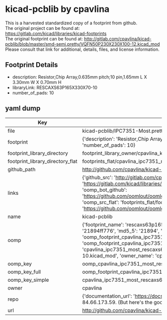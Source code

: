 # kicad-pcblib by cpavlina  
This is a harvested standardized copy of a footprint from github.  
The original project can be found at:  
https://gitlab.com/kicad/libraries/kicad-footprints  
The original footprint can be found at:
http://gitlab.com/cpavlina/kicad-pcblib/blob/master/smd-semi.pretty/VQFN50P230X230X100-12.kicad_mod
Please consult that link for additional, details, files, and license information.  
## Footprint Details
* description: Resistor,Chip Array,0.635mm pitch;10 pin,1.65mm L X 3.30mm W X 0.70mm H  
* libraryLink: RESCAXS63P165X330X70-10  
* number_of_pads: 10  
## yaml dump  
| Key | Value |  
| --- | --- |  
| file | kicad-pcblib/IPC7351-Most.pretty/RESCAXS63P165X330X70-10.kicad_mod |  
| footprint | {'description': 'Resistor,Chip Array,0.635mm pitch;10 pin,1.65mm L X 3.30mm W X 0.70mm H', 'libraryLink': 'RESCAXS63P165X330X70-10', 'number_of_pads': 10} |  
| footprint_library_directory | footprint_library_owner/cpavlina_kicad-pcblib |  
| footprint_library_directory_flat | footprints_flat/cpavlina_ipc7351_most_rescaxs63p165x330x70_10/working |  
| github_path | http://github.com/cpavlina/kicad-pcblib/blob/master/IPC7351-Most.pretty/RESCAXS63P165X330X70-10.kicad_mod |  
| links | {'github_src': 'http://gitlab.com/cpavlina/kicad-pcblib/blob/master/smd-semi.pretty/VQFN50P230X230X100-12.kicad_mod', 'github_src_repo': 'https://gitlab.com/kicad/libraries/kicad-footprints', 'oomp_bot': 'footprints/cpavlina_ipc7351_most_rescaxs63p165x330x70_10/working', 'oomp_bot_github': 'https://github.com/oomlout/oomlout_oomp_footprint_bot/tree/main/footprints/cpavlina_ipc7351_most_rescaxs63p165x330x70_10/working', 'oomp_src_flat': 'footprints_flat/footprints_flat/cpavlina_ipc7351_most_rescaxs63p165x330x70_10/working', 'oomp_src_flat_github': 'https://github.com/oomlout/oomlout_oomp_footprint_src/tree/main/footprints_flat/cpavlina_ipc7351_most_rescaxs63p165x330x70_10/working'} |  
| name | kicad-pcblib |  
| oomp | {'footprint_name': 'rescaxs63p165x330x70_10', 'library_name': 'ipc7351_most', 'md5': '21894ff77698d088ddc3c37a7dc4e7cf', 'md5_10': '21894ff776', 'md5_5': '21894', 'md5_6': '21894f', 'oomp_key': 'oomp_cpavlina_ipc7351_most_rescaxs63p165x330x70_10', 'oomp_key_extra': 'oomp_footprint_cpavlina_ipc7351_most_rescaxs63p165x330x70_10', 'oomp_key_full': 'oomp_footprint_cpavlina_ipc7351_most_rescaxs63p165x330x70_10_21894f', 'oomp_key_simple': 'cpavlina_ipc7351_most_rescaxs63p165x330x70_10', 'original_filename': 'kicad-pcblib/IPC7351-Most.pretty/RESCAXS63P165X330X70-10.kicad_mod', 'owner_name': 'cpavlina'} |  
| oomp_key | oomp_cpavlina_ipc7351_most_rescaxs63p165x330x70_10 |  
| oomp_key_full | oomp_footprint_cpavlina_ipc7351_most_rescaxs63p165x330x70_10 |  
| oomp_key_simple | cpavlina_ipc7351_most_rescaxs63p165x330x70_10 |  
| owner | cpavlina |  
| repo | {'documentation_url': 'https://docs.github.com/rest/overview/resources-in-the-rest-api#rate-limiting', 'message': "API rate limit exceeded for 84.66.173.59. (But here's the good news: Authenticated requests get a higher rate limit. Check out the documentation for more details.)"} |  
| url | http://github.com/cpavlina/kicad-pcblib |  

